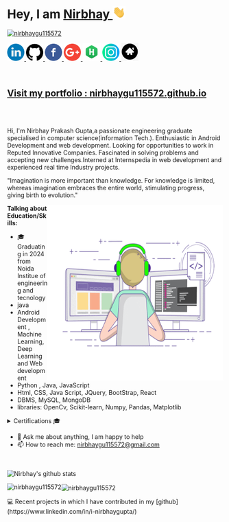<h1>Hey, I am <a href="https://nirbhaygu115572.github.io/Portfolio/">Nirbhay </a><img src="https://raw.githubusercontent.com/ABSphreak/ABSphreak/master/gifs/Hi.gif" width="30px"></h1>

<p align="left"> <a href="https://github.com/ryo-ma/github-profile-trophy"><img src="https://github-profile-trophy.vercel.app/?username=nirbhaygu115572" alt="nirbhaygu115572" /></a> </p>

<a href="https://www.linkedin.com/in/i-nirbhaygupta/"><img src="https://github.com/Nirbhaygu115572/Nirbhaygu115572/blob/main/logos/linkedin.png" width="40" /> </a> <a href="https://github.com/Nirbhaygu115572"><img src="https://github.com/Nirbhaygu115572/Nirbhaygu115572/blob/main/logos/github-logo.png" width="40" /> </a> <a href="https://www.facebook.com/profile.php?id=100013084517080&mibextid=ZbWKwL"><img src="https://github.com/Nirbhaygu115572/Nirbhaygu115572/blob/main/logos/facebook.png" width="40" /> </a> <a href="mailto:nirbhaygu115572@gmail.com"><img src="https://github.com/Nirbhaygu115572/Nirbhaygu115572/blob/main/logos/google-plus.png" width="40" /> </a> <a href="https://www.hackerrank.com/profile/0201dit224"><img src="https://github.com/Nirbhaygu115572/Nirbhaygu115572/blob/main/logos/hackerank.jpg" width="42" /> </a> <a
 href="https://www.instagram.com/I_nirbhaygupta"><img src="https://github.com/Nirbhaygu115572/Nirbhaygu115572/blob/main/logos/instagram.png" width="40" /> </a><a href="https://github.com/Nirbhaygu115572"><img src="https://github.com/Nirbhaygu115572/Nirbhaygu115572/blob/main/logos/home.png" width="40" /></a>

<br />
 <b><h2><a href="https://nirbhaygu115572.github.io/Portfolio/" align="left" > Visit my portfolio : nirbhaygu115572.github.io </a> </h2></b>
<br />
<br />

Hi, I'm Nirbhay Prakash Gupta,a passionate engineering graduate specialised in computer science(information Tech.). Enthusiastic in Android Development and web development. Looking for opportunities to work in Reputed Innovative Companies. Fascinated in solving problems and accepting new challenges.Interned at Internspedia in web development and experienced real time Industry projects.

"Imagination is more important than knowledge. For knowledge is limited, whereas imagination embraces the entire world, stimulating progress, giving birth to evolution."

 <img align="right" height="410px" width= "410px" alt="GIF" src="https://github.com/Nirbhaygu115572/Nirbhaygu115572/blob/main/computer%20working.gif" />

**Talking about Education/Skills:**

- 🎓 Graduating in 2024 from Noida Institue of engineering and tecnology
- java
- Android Development , Machine Learning, Deep Learning and Web development
- Python , Java, JavaScript
- Html, CSS, Java Script, JQuery, BootStrap, React
- DBMS, MySQL, MongoDB
- libraries:  OpenCv, Scikit-learn, Numpy, Pandas, Matplotlib

<details>
<summary>Certifications 🎓</summary>
  <ul>
    <li><a href="https://coursera.org/share/02e9c89f8c8e1ed90e8c3d2a2d08ba29">Databases and SQL for Data Science with Python</a></li>
    <li><a href="https://coursera.org/share/4c30eb7a965cb229af39e3cc2958aa88">Introduction to NoSQL Databases</a></li>
    <li><a href="https://coursera.org/share/d62c0e3891b61b3bb5bea3981df8fc81">Introduction to Web Development with HTML, CSS, JavaScript</a></li>
    <li><a href="https://coursera.org/share/968994d620143e277da4f163e97ec239">Build a Firebase Android Application</a></li>
    <li><a href="https://coursera.org/share/e08606d2bdbf3db3878889133a9201f9">Developing Cloud Apps with Node.js and React</a></li>
        

  </ul>
</details>

- 💬 Ask me about anything, I am happy to help
- 📫 How to reach me: nirbhaygu115572@gmail.com

&nbsp;

![Nirbhay's github stats](https://github-readme-stats.vercel.app/api?username=nirbhaygu115572&show_icons=true&hide_border=true)

<p><img align="left" src="https://github-readme-stats.vercel.app/api/top-langs?username=nirbhaygu115572&show_icons=true&locale=en&layout=compact" alt="nirbhaygu115572" /></p>

<p><img align="center" src="https://github-readme-streak-stats.herokuapp.com/?user=nirbhaygu115572&" alt="nirbhaygu115572" /></p>
💻 Recent projects in which I have contributed in my [github](https://www.linkedin.com/in/i-nirbhaygupta/)


